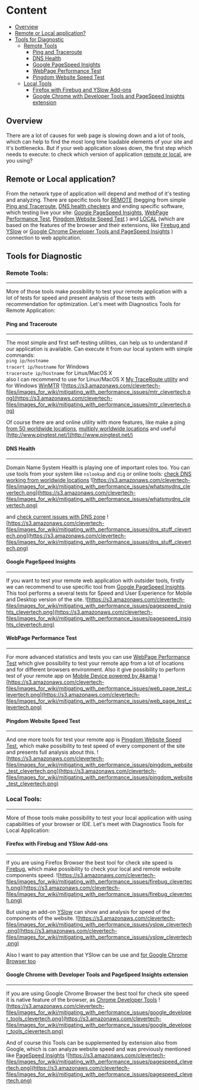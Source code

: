 # Content

* [Overview](https://github.com/clevertech/wiki/wiki/Mitigating-with-performance-issues:-Debugging-Site-Speed-Checklist#overview)
* [Remote or Local application?](https://github.com/clevertech/wiki/wiki/Mitigating-with-performance-issues:-Debugging-Site-Speed-Checklist#remote-or-local-application)
* [Tools for Diagnostic](https://github.com/clevertech/wiki/wiki/Mitigating-with-performance-issues:-Debugging-Site-Speed-Checklist#tools-for-diagnostic)
    * [Remote Tools](https://github.com/clevertech/wiki/wiki/Mitigating-with-performance-issues:-Debugging-Site-Speed-Checklist#remote-tools)
        * [Ping and Traceroute](https://github.com/clevertech/wiki/wiki/Mitigating-with-performance-issues:-Debugging-Site-Speed-Checklist#ping-and-traceroute)
        * [DNS Health](https://github.com/clevertech/wiki/wiki/Mitigating-with-performance-issues:-Debugging-Site-Speed-Checklist#dns-health)
        * [Google PageSpeed Insights](https://github.com/clevertech/wiki/wiki/Mitigating-with-performance-issues:-Debugging-Site-Speed-Checklist#google-pagespeed-insights)
        * [WebPage Performance Test](https://github.com/clevertech/wiki/wiki/Mitigating-with-performance-issues:-Debugging-Site-Speed-Checklist#webpage-performance-test)
        * [Pingdom Website Speed Test](https://github.com/clevertech/wiki/wiki/Mitigating-with-performance-issues:-Debugging-Site-Speed-Checklist#pingdom-website-speed-test)
    * [Local Tools](https://github.com/clevertech/wiki/wiki/Mitigating-with-performance-issues:-Debugging-Site-Speed-Checklist#local-tools)
        * [Firefox with Firebug and YSlow Add-ons](https://github.com/clevertech/wiki/wiki/Mitigating-with-performance-issues:-Debugging-Site-Speed-Checklist#firefox-with-firebug-and-yslow-add-ons)
        * [Google Chrome with Developer Tools and PageSpeed Insights extension](https://github.com/clevertech/wiki/wiki/Mitigating-with-performance-issues:-Debugging-Site-Speed-Checklist#google-chrome-with-developer-tools-and-pagespeed-insights-extension)

## Overview

There are a lot of causes for web page is slowing down and a lot of tools, which can help to find the most  long time loadable elements of your site and it's bottlenecks. But if your web application slows down, the first step which needs to execute: to check which version of application [remote or local](https://github.com/clevertech/wiki/wiki/Mitigating-with-performance-issues:-Debugging-Site-Speed-Checklist#remote-or-local-application), are you using? 

## Remote or Local application?

From the network type of application will depend and method of it's testing and analyzing. There are specific tools for [REMOTE](https://github.com/clevertech/wiki/wiki/Mitigating-with-performance-issues:-Debugging-Site-Speed-Checklist#remote-tools) (begging from simple [Ping and Traceroute](https://github.com/clevertech/wiki/wiki/Mitigating-with-performance-issues:-Debugging-Site-Speed-Checklist#ping-and-traceroute), [DNS health checkers](https://github.com/clevertech/wiki/wiki/Mitigating-with-performance-issues:-Debugging-Site-Speed-Checklist#dns-health) and ending specific software, which testing live your site: [Google PageSpeed Insights](https://github.com/clevertech/wiki/wiki/Mitigating-with-performance-issues:-Debugging-Site-Speed-Checklist#google-pagespeed-insights), [WebPage Performance Test](https://github.com/clevertech/wiki/wiki/Mitigating-with-performance-issues:-Debugging-Site-Speed-Checklist#webpage-performance-test), [Pingdom Website Speed Test](https://github.com/clevertech/wiki/wiki/Mitigating-with-performance-issues:-Debugging-Site-Speed-Checklist#pingdom-website-speed-test) ) and [LOCAL](https://github.com/clevertech/wiki/wiki/Mitigating-with-performance-issues:-Debugging-Site-Speed-Checklist#local-tools)  (which are based on the features of the browser and their extensions, like [Firebug and YSlow](https://github.com/clevertech/wiki/wiki/Mitigating-with-performance-issues:-Debugging-Site-Speed-Checklist#firefox-with-firebug-and-yslow-add-ons) or [Google Chrome Developer Tools and PageSpeed Insights](https://github.com/clevertech/wiki/wiki/Mitigating-with-performance-issues:-Debugging-Site-Speed-Checklist#google-chrome-with-developer-tools-and-pagespeed-insights-extension) ) connection to web application.

## Tools for Diagnostic

### Remote Tools:

***

More of those tools make possibility to test your remote application with a lot of tests for speed and present analysis of those tests with recommendation for optimization.
Let's meet with Diagnostics Tools for Remote Application:

#### Ping and Traceroute

***

The most simple and first self-testing utilities, can help us to understand if our application is available. Can execute it from our local system with simple commands:  
`ping ip/hostname`  
`tracert ip/hostname` for Windows  
`traceroute ip/hostname` for Linux/MacOS X  
 also I can recommend to use for Linux/MacOS X [My TraceRoute utility](http://www.bitwizard.nl/mtr/) and for Windows [WinMTR](http://winmtr.net/)
![https://s3.amazonaws.com/clevertech-files/images_for_wiki/mitigating_with_performance_issues/mtr_clevertech.png](https://s3.amazonaws.com/clevertech-files/images_for_wiki/mitigating_with_performance_issues/mtr_clevertech.png)

Of course there are and online utility with more features, like make a ping [from 50 worldwide locations](http://cloudmonitor.ca.com/en/ping.php), [multiply worldwide locations](http://www.super-ping.com/) and useful [http://www.pingtest.net/](http://www.pingtest.net/)

#### DNS Health

***

Domain Name System Health is playing one of important roles too. You can use tools from your system like `nslookup` and `dig` or online tools: [check DNS working from worldwide locations](https://www.whatsmydns.net/) 
![https://s3.amazonaws.com/clevertech-files/images_for_wiki/mitigating_with_performance_issues/whatsmydns_clevertech.png](https://s3.amazonaws.com/clevertech-files/images_for_wiki/mitigating_with_performance_issues/whatsmydns_clevertech.png)

and [check current issues with DNS zone](http://www.dnsstuff.com/)
![https://s3.amazonaws.com/clevertech-files/images_for_wiki/mitigating_with_performance_issues/dns_stuff_clevertech.png](https://s3.amazonaws.com/clevertech-files/images_for_wiki/mitigating_with_performance_issues/dns_stuff_clevertech.png)

#### Google PageSpeed Insights

***


If you want to test your remote web application with outsider tools, firstly we can recommend to use specific tool from [Google PageSpeed Insights](http://developers.google.com/speed/pagespeed/insights/). This tool performs a several tests for Speed and User Experience for Mobile and Desktop version of the site.
![https://s3.amazonaws.com/clevertech-files/images_for_wiki/mitigating_with_performance_issues/pagespeed_insights_clevertech.png](https://s3.amazonaws.com/clevertech-files/images_for_wiki/mitigating_with_performance_issues/pagespeed_insights_clevertech.png)

#### WebPage Performance Test

***


For more advanced statistics and tests you can use [WebPage Performance Test](http://www.webpagetest.org/) which give possibility to test your remote app from a lot of locations and for different browsers environment. Also it give possibility to perform test of your remote app on [Mobile Device powered by Akamai](http://www.webpagetest.org/mobile) 
![https://s3.amazonaws.com/clevertech-files/images_for_wiki/mitigating_with_performance_issues/web_page_test_clevertech.png](https://s3.amazonaws.com/clevertech-files/images_for_wiki/mitigating_with_performance_issues/web_page_test_clevertech.png)

#### Pingdom Website Speed Test

***

And one more tools for test your remote app is [Pingdom Website Speed Test](http://tools.pingdom.com/fpt/), which make possibility to test speed of every component of the site and presents full analysis about this.
![https://s3.amazonaws.com/clevertech-files/images_for_wiki/mitigating_with_performance_issues/pingdom_website_test_clevertech.png](https://s3.amazonaws.com/clevertech-files/images_for_wiki/mitigating_with_performance_issues/pingdom_website_test_clevertech.png)

### Local Tools:

***

More of those tools make possibility to test your local application with using capabilities of your browser or IDE. Let's meet with Diagnostics Tools for Local Application:

#### Firefox with Firebug and YSlow Add-ons

***

If you are using Firefox Browser the best tool for check site speed is [Firebug](http://getfirebug.com/), which make possibility to check your local and remote website components speed.
![https://s3.amazonaws.com/clevertech-files/images_for_wiki/mitigating_with_performance_issues/firebug_clevertech.png](https://s3.amazonaws.com/clevertech-files/images_for_wiki/mitigating_with_performance_issues/firebug_clevertech.png)

But using an add-on [YSlow](https://addons.mozilla.org/en-US/firefox/addon/yslow/) can show and analysis for speed of the components of the website.
![https://s3.amazonaws.com/clevertech-files/images_for_wiki/mitigating_with_performance_issues/yslow_clevertech.png](https://s3.amazonaws.com/clevertech-files/images_for_wiki/mitigating_with_performance_issues/yslow_clevertech.png)

Also I want to pay attention that YSlow can be use and [for Google Chrome Browser too](https://chrome.google.com/webstore/detail/yslow/ninejjcohidippngpapiilnmkgllmakh)

#### Google Chrome with Developer Tools and PageSpeed Insights extension

***

If you are using Google Chrome Browser the best tool for check site speed it is native feature of the browser, as [Chrome Developer Tools](https://developers.google.com/chrome-developer-tools/)
![https://s3.amazonaws.com/clevertech-files/images_for_wiki/mitigating_with_performance_issues/google_developer_tools_clevertech.png](https://s3.amazonaws.com/clevertech-files/images_for_wiki/mitigating_with_performance_issues/google_developer_tools_clevertech.png)

And of course this Tools can be supplemented by extension also from Google, which is can analyze website speed and was previously mentioned like [PageSpeed Insights](https://chrome.google.com/webstore/detail/pagespeed-insights-by-goo/gplegfbjlmmehdoakndmohflojccocli)
![https://s3.amazonaws.com/clevertech-files/images_for_wiki/mitigating_with_performance_issues/pagespeed_clevertech.png](https://s3.amazonaws.com/clevertech-files/images_for_wiki/mitigating_with_performance_issues/pagespeed_clevertech.png)
